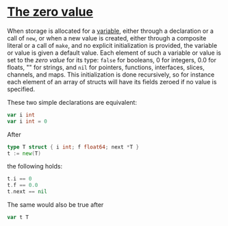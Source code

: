 # [The zero value](#the-zero-value)

When storage is allocated for a [variable](/Variables/), either through a declaration or a call of `new`, or when a new value is created, either through a composite literal or a call of `make`, and no explicit initialization is provided, the variable or value is given a default value. Each element of such a variable or value is set to the *zero value* for its type: `false` for booleans, 0 for integers, 0.0 for floats, "" for strings, and `nil` for pointers, functions, interfaces, slices, channels, and maps. This initialization is done recursively, so for instance each element of an array of structs will have its fields zeroed if no value is specified.

These two simple declarations are equivalent:

```go
var i int
var i int = 0
```

After

```go
type T struct { i int; f float64; next *T }
t := new(T)
```

the following holds:

```go
t.i == 0
t.f == 0.0
t.next == nil
```

The same would also be true after

```go
var t T
```
